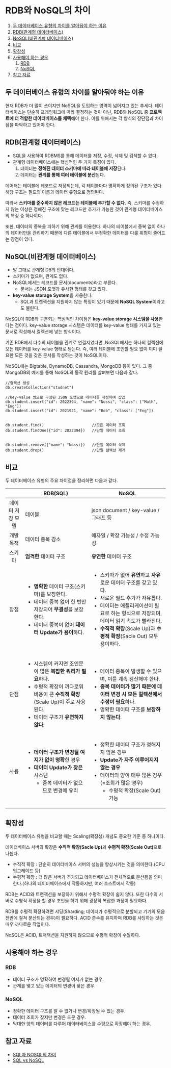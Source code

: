 # RDB와 NoSQL의 차이

1. [두 데이터베이스 유형의 차이를 알아둬야 하는 이유](#두-데이터베이스-유형의-차이를-알아둬야-하는-이유)
2. [RDB(관계형 데이터베이스)](#rdb관계형-데이터베이스)
3. [NoSQL(비관계형 데이터베이스)](#nosql비관계형-데이터베이스)
4. [비교](#비교)
5. [확장성](#확장성)
6. [사용해야 하는 경우](#사용해야-하는-경우)
   1. [RDB](#rdb)
   2. [NoSQL](#nosql)
7. [참고 자료](#참고-자료)

## 두 데이터베이스 유형의 차이를 알아둬야 하는 이유

현재 RDB가 더 많이 쓰이지만 NoSQL을 도입하는 영역이 넓어지고 있는 추세다. 데이터베이스는 단순히 프레임워크에 따라 결정하는 것이 아닌, RDB와 NoSQL 중 **프로젝트에 더 적합한 데이터베이스를 채택**해야 한다. 이를 위해서는 각 방식의 장단점과 차이점을 파악하고 있어야 한다.

## RDB(관계형 데이터베이스)

- SQL을 사용하여 RDBMS를 통해 데이터를 저장, 수정, 삭제 및 검색할 수 있다.
- 관계형 데이터베이스에는 핵심적인 두 가지 특징이 있다.
  1.  데이터는 **정해진 데이터 스키마에 따라 테이블에 저장**된다.
  2.  데이터는 **관계를 통해 여러 테이블에 분산**된다.

데어터는 테이블에 레코드로 저장되는데, 각 테이블마다 명확하게 정의된 구조가 있다. 해당 구조는 필드의 이름과 데이터 유형으로 정의된다.

따라서 **스키마를 준수하지 않은 레코드는 테이블에 추가할 수 없다.** 즉, 스키마를 수정하지 않는 이상은 정해진 구조에 맞는 레코드만 추가가 가능한 것이 관계형 데이터베이스의 특징 중 하나이다.

또한, 데이터의 중복을 피하기 위해 관계를 이용한다. 하나의 테이블에서 중복 없이 하나의 데이터만을 관리하기 때문에 다른 테이블에서 부정확한 데이터를 다룰 위험이 줄어드는 장점이 있다.

## NoSQL(비관계형 데이터베이스)

- 말 그대로 관계형 DB의 반대이다.
- 스키마가 없으며, 관계도 없다.
- NoSQL에서는 레코드를 문서(documents)라고 부른다.
  - 문서는 JSON 포맷과 유사한 형태를 갖고 있다.
- **key-value storage System**을 사용한다.
  - SQL과 트랜잭션을 지원하지 않는 특징이 있기 때문에 **NoSQL System**이라고도 불린다.

NoSQL이 RDB와 구분되는 핵심적인 차이점은 **key-value storage 시스템을 사용**한다는 점이다. key-value storage 시스템은 데이터를 key-value 형태를 가지고 있는 문서로 작성해서 컬렉션에 넣는 방식이다.

기존 RDB에서 다수의 테이블을 관계로 연결지었다면, NoSQL에서는 하나의 컬렉션에 모든 데이터를 key-value 형태로 담는다. 즉, 여러 테이블에 조인할 필요 없이 이미 필요한 모든 것을 갖춘 문서를 작성하는 것이 NoSQL이다.

NoSQL에는 Bigtable, DynamoDB, Cassandra, MongoDB 등이 있다. 그 중 MongoDB의 예시를 통해 NoSQL의 동작 원리를 살펴보면 다음과 같다.

```
//컬렉션 생성
db.createCollection("studnet")

//key-value 쌍으로 구성된 JSON 포맷으로 데이터를 작성하여 삽입
db.student.insert("id": 2022394, "name": "Nossi", "class": ["Math", "Eng"])
db.student.insert("id": 2021921, "name": "Bob", "class": ["Eng"])


db.student.find()                     //모든 데이터 조회
db.student.findOne({"id": 2022394})   //단일 데이터 조회


db.student.remove({"name": "Nossi})   //단일 데이터 삭제
db.student.drop()                     //단일 컬렉션 제거
```

## 비교

두 데이터베이스 유형의 주요 차이점을 정리하면 다음과 같다.

|                  | RDB(SQL)                                                                                                                                                                                                 | NoSQL                                                                                                                                                                                                                                                                                             |
| :--------------: | -------------------------------------------------------------------------------------------------------------------------------------------------------------------------------------------------------- | ------------------------------------------------------------------------------------------------------------------------------------------------------------------------------------------------------------------------------------------------------------------------------------------------- |
| 데이터 저장 모델 | 테이블                                                                                                                                                                                                   | json document / key-value / 그래프 등                                                                                                                                                                                                                                                             |
|    개발 목적     | 데이터 중복 감소                                                                                                                                                                                         | 애자일 / 확장 가능성 / 수정 가능성                                                                                                                                                                                                                                                                |
|      스키마      | **엄격한** 데이터 구조                                                                                                                                                                                   | **유연한** 데이터 구조                                                                                                                                                                                                                                                                            |
|       장점       | <ul><li>**명확한** 데이터 구조(스키마)를 보장한다.</li><li>데이터 중복 없이 한 번만 저장되어 **무결성**을 보장한다.</li><li>데이터 중복이 없어 **데이터 Update가 용이**하다.</li></ul>                   | <ul><li>스키마가 없어 **유연**하고 **자유**로운 데이터 구조를 갖고 있다.</li><li>새로운 필드 추가가 자유롭다.</li><li>데이터는 애플리케이션이 필요로 하는 형식으로 저장되며, 데이터 읽기 속도가 빨라진다.</li><li>**수직적 확장**(Scale Up)과 **수평적 확장**(Sacle Out) 모두 용이하다.</li></ul> |
|       단점       | <ul><li>시스템이 커지면 조인문이 많은 **복잡한 쿼리가 필요**하다.</li><li>수평적 확장이 까다로워 비용이 큰 **수직적 확장**(Scale Up)이 주로 사용된다.</li><li>데이터 구조가 **유연하지 않다**.</li></ul> | <ul><li>데이터 중복이 발생할 수 있으며, 이를 계속 갱신해야 한다.</li><li>**중복 데이터가 많기 때문에 데이터 변경 시 모든 컬렉션에서 수정이 필요**하다.</li><li>명확한 데이터 구조를 **보장하지 않는다**.</li></ul>                                                                                |
|       사용       | <ul><li>**데이터 구조가 변경될 여지가 없이 명확**한 경우</li><li>**데이터 Update가 잦은** 시스템<ul><li>중복 데이터가 없으므로 변경에 유리</li></ul></li></ul>                                           | <ul><li>정확한 데이터 구조가 정해지지 않은 경우</li><li>**Update가 자주 이루어지지 않는 경우**</li><li>데이터의 양이 매우 많은 경우(=조회가 많은 경우)<ul><li>수평적 확장(Scale Out) 가능</li></ul></li></ul>                                                                                     |

## 확장성

두 데이터베이스 유형을 비교할 때는 Scaling(확장성) 개념도 중요한 기준 중 하나이다.

데이터베이스 서버의 확장은 <b>수직적 확장(Sacle Up)</b>과 <b>수평적 확장(Scale Out)</b>으로 나뉜다.

- 수직적 확장 : 단순히 데이터베이스 서버의 성능을 향상시키는 것을 의미한다.(CPU 업그레이드 등)
- 수평적 확장 : 더 많은 서버가 추가되고 데이터베이스가 전체적으로 분산됨을 의미한다.(하나의 데이터베이스에서 작동하지만, 여러 호스트에서 작동)

RDB는 ACID와 트랜잭션을 보장하기 위해서 수평적 확장이 쉽지 않다. 또한 다수의 서버로 수평적 확장을 할 경우 조인을 하기 위해 굉장히 복잡한 과정이 필요하다.

RDB를 수평적 확장하려면 샤딩(Sharding; 데이터가 수평적으로 분할되고 기기의 모음 전반에 걸쳐 분산되는 경우)이 필요하다. ACID 준수를 유지하며 RDB를 샤딩하는 것은 매우 까다로운 작업이다.

NoSQL은 ACID, 트랙잭션을 지원하지 않으므로 수평적 확장이 수월하다.

## 사용해야 하는 경우

### RDB

- 데이터 구조가 명확하여 변경될 여지가 없는 경우.
- 관계를 맺고 있는 데이터의 변경이 잦은 경우.

### NoSQL

- 정확한 데이터 구조를 알 수 없거나 변경/확장될 수 있는 경우.
- 데이터 조회가 잦지만 변경은 드문 경우.
- 막대한 양의 데이터를 다루어 데이터베이스를 수평으로 확장해야 하는 경우.

## 참고 자료

- [SQL과 NOSQL의 차이](https://gyoogle.dev/blog/computer-science/data-base/SQL%20&%20NOSQL.html)
- [SQL vs NoSQL](https://github.com/WooVictory/Ready-For-Tech-Interview/blob/master/Database/SQL%20vs%20NoSQL.md)
